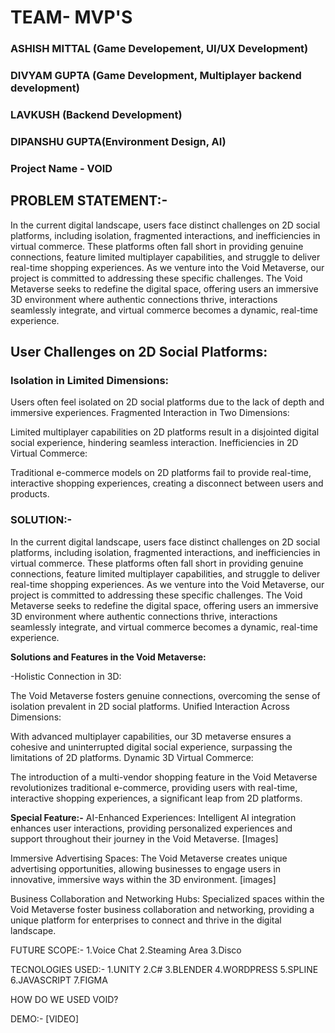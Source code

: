 # TEAM- MVP'S
### ASHISH MITTAL (Game Developement, UI/UX Development) 
### DIVYAM GUPTA  (Game Development, Multiplayer backend development)
### LAVKUSH       (Backend Development)
### DIPANSHU GUPTA(Environment Design, AI)

### Project Name - VOID

## PROBLEM STATEMENT:-
In the current digital landscape, users face distinct challenges on 2D social platforms, including isolation, fragmented interactions, and inefficiencies in virtual commerce. These platforms often fall short in providing genuine connections, feature limited multiplayer capabilities, and struggle to deliver real-time shopping experiences. As we venture into the Void Metaverse, our project is committed to addressing these specific challenges. The Void Metaverse seeks to redefine the digital space, offering users an immersive 3D environment where authentic connections thrive, interactions seamlessly integrate, and virtual commerce becomes a dynamic, real-time experience.

## User Challenges on 2D Social Platforms:

### Isolation in Limited Dimensions:

Users often feel isolated on 2D social platforms due to the lack of depth and immersive experiences.
Fragmented Interaction in Two Dimensions:

Limited multiplayer capabilities on 2D platforms result in a disjointed digital social experience, hindering seamless interaction.
Inefficiencies in 2D Virtual Commerce:

Traditional e-commerce models on 2D platforms fail to provide real-time, interactive shopping experiences, creating a disconnect between users and products.


### SOLUTION:-
In the current digital landscape, users face distinct challenges on 2D social platforms, including isolation, fragmented interactions, and inefficiencies in virtual commerce. These platforms often fall short in providing genuine connections, feature limited multiplayer capabilities, and struggle to deliver real-time shopping experiences. As we venture into the Void Metaverse, our project is committed to addressing these specific challenges. The Void Metaverse seeks to redefine the digital space, offering users an immersive 3D environment where authentic connections thrive, interactions seamlessly integrate, and virtual commerce becomes a dynamic, real-time experience.

<b>Solutions and Features in the Void Metaverse:</b>

-Holistic Connection in 3D:

The Void Metaverse fosters genuine connections, overcoming the sense of isolation prevalent in 2D social platforms.
Unified Interaction Across Dimensions:

With advanced multiplayer capabilities, our 3D metaverse ensures a cohesive and uninterrupted digital social experience, surpassing the limitations of 2D platforms.
Dynamic 3D Virtual Commerce:

The introduction of a multi-vendor shopping feature in the Void Metaverse revolutionizes traditional e-commerce, providing users with real-time, interactive shopping experiences, a significant leap from 2D platforms.


<b>Special Feature:-</b>
AI-Enhanced Experiences:
Intelligent AI integration enhances user interactions, providing personalized experiences and support throughout their journey in the Void Metaverse.
[Images]

Immersive Advertising Spaces:
The Void Metaverse creates unique advertising opportunities, allowing businesses to engage users in innovative, immersive ways within the 3D environment.
[images]

Business Collaboration and Networking Hubs:
Specialized spaces within the Void Metaverse foster business collaboration and networking, providing a unique platform for enterprises to connect and thrive in the digital landscape.

FUTURE SCOPE:-
1.Voice Chat
2.Steaming Area
3.Disco

TECNOLOGIES USED:-
1.UNITY
2.C#
3.BLENDER
4.WORDPRESS
5.SPLINE
6.JAVASCRIPT
7.FIGMA

HOW DO WE USED VOID?

DEMO:-
[VIDEO]



